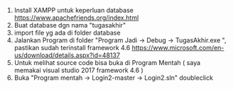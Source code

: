 1. Install XAMPP untuk keperluan database
	https://www.apachefriends.org/index.html
2. Buat database dgn nama "tugasakhir"
3. import file yg ada di folder database
4. Jalankan Program di folder "Program Jadi -> Debug -> TugasAkhir.exe ", pastikan sudah terinstall framework 4.6
	https://www.microsoft.com/en-us/download/details.aspx?id=48137
5. Untuk melihat source code bisa buka di Program Mentah ( saya memakai visual studio 2017 framework 4.6 )
6. Buka "Program mentah -> Login2-master -> Login2.sln" doubleclick
